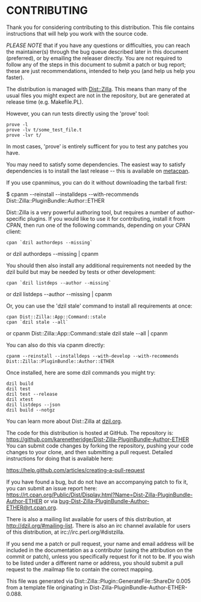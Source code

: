 
CONTRIBUTING
============

Thank you for considering contributing to this distribution.  This file
contains instructions that will help you work with the source code.

*PLEASE NOTE* that if you have any questions or difficulties, you can reach the
maintainer(s) through the bug queue described later in this document
(preferred), or by emailing the releaser directly. You are not required to
follow any of the steps in this document to submit a patch or bug report;
these are just recommendations, intended to help you (and help us help you
faster).

The distribution is managed with [Dist::Zilla](https://metacpan.org/release/Dist-Zilla).
This means than many of the usual files you might expect are not in the
repository, but are generated at release time (e.g. Makefile.PL).

However, you can run tests directly using the 'prove' tool:

    prove -l
    prove -lv t/some_test_file.t
    prove -lvr t/

In most cases, 'prove' is entirely sufficent for you to test any
patches you have.

You may need to satisfy some dependencies.  The easiest way to satisfy
dependencies is to install the last release -- this is available on
[metacpan](https://metacpan.org/release/Dist-Zilla-PluginBundle-Author-ETHER).

If you use cpanminus, you can do it without downloading the tarball first:

  $ cpanm --reinstall --installdeps --with-recommends Dist::Zilla::PluginBundle::Author::ETHER

Dist::Zilla is a very powerful authoring tool, but requires a number of
author-specific plugins.  If you would like to use it for contributing,
install it from CPAN, then run one of the following commands, depending on
your CPAN client:

    cpan `dzil authordeps --missing`
or
    dzil authordeps --missing | cpanm

You should then also install any additional requirements not needed by the
dzil build but may be needed by tests or other development:

    cpan `dzil listdeps --author --missing`
or
    dzil listdeps --author --missing | cpanm

Or, you can use the 'dzil stale' command to install all requirements at once:

    cpan Dist::Zilla::App::Command::stale
    cpan `dzil stale --all`
or
    cpanm Dist::Zilla::App::Command::stale
    dzil stale --all | cpanm

You can also do this via cpanm directly:

    cpanm --reinstall --installdeps --with-develop --with-recommends Dist::Zilla::PluginBundle::Author::ETHER

Once installed, here are some dzil commands you might try:

    dzil build
    dzil test
    dzil test --release
    dzil xtest
    dzil listdeps --json
    dzil build --notgz

You can learn more about Dist::Zilla at [dzil.org](http://dzil.org).

The code for this distribution is hosted at GitHub. The repository is:
https://github.com/karenetheridge/Dist-Zilla-PluginBundle-Author-ETHER
You can submit code changes by forking the repository, pushing your code
changes to your clone, and then submitting a pull request. Detailed
instructions for doing that is available here:

https://help.github.com/articles/creating-a-pull-request

If you have found a bug, but do not have an accompanying patch to fix it, you
can submit an issue report here:
https://rt.cpan.org/Public/Dist/Display.html?Name=Dist-Zilla-PluginBundle-Author-ETHER
or via bug-Dist-Zilla-PluginBundle-Author-ETHER@rt.cpan.org.

There is also a mailing list available for users of this distribution, at
http://dzil.org/#mailing-list.
There is also an irc channel available for users of this distribution, at
irc://irc.perl.org/#distzilla.

If you send me a patch or pull request, your name and email address will be
included in the documentation as a contributor (using the attribution on the
commit or patch), unless you specifically request for it not to be.  If you
wish to be listed under a different name or address, you should submit a pull
request to the .mailmap file to contain the correct mapping.


This file was generated via Dist::Zilla::Plugin::GenerateFile::ShareDir 0.005 from a
template file originating in Dist-Zilla-PluginBundle-Author-ETHER-0.088.
